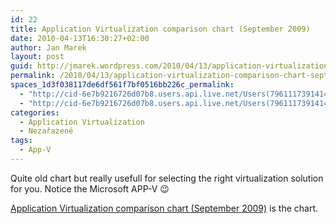 ```yaml
---
id: 22
title: Application Virtualization comparison chart (September 2009)
date: 2010-04-13T16:30:27+02:00
author: Jan Marek
layout: post
guid: http://jmarek.wordpress.com/2010/04/13/application-virtualization-comparison-chart-september-2009
permalink: /2010/04/13/application-virtualization-comparison-chart-september-2009/
spaces_1d3f038117de6df561f7bf0516bb226c_permalink:
  - "http://cid-6e7b9216726d07b8.users.api.live.net/Users(7961117391414167480)/Blogs('6E7B9216726D07B8!242')/Entries('6E7B9216726D07B8!278')?authkey=EpZNAU0huAk%24"
  - "http://cid-6e7b9216726d07b8.users.api.live.net/Users(7961117391414167480)/Blogs('6E7B9216726D07B8!242')/Entries('6E7B9216726D07B8!278')?authkey=EpZNAU0huAk%24"
categories:
  - Application Virtualization
  - Nezařazené
tags:
  - App-V
---
```

<div id="msgcns!6E7B9216726D07B8!278" class="bvMsg">
  <p>
    Quite old chart but really usefull for selecting the right virtualization solution for you. Notice the Microsoft APP-V 😉
  </p>
  
  <div>
    <a href="http://virtualfuture.info/wp-content/uploads/2009/08/ApplicationVirtCompChart2009.pdf" target="_blank" rel="nofollow">Application Virtualization comparison chart (September 2009)</a> is the chart.
  </div>
</div>
